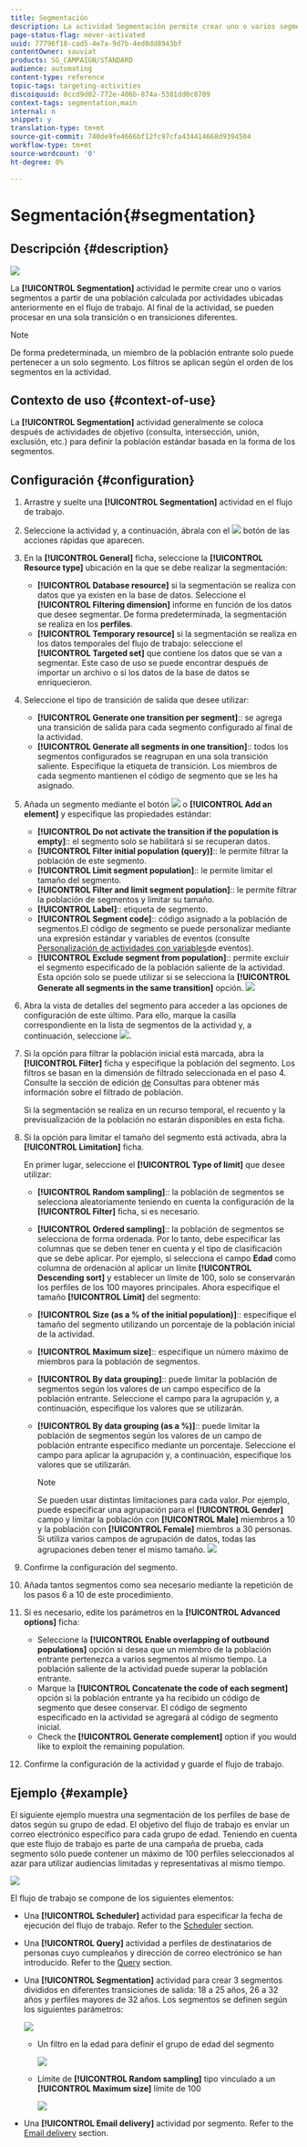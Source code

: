 ```yaml
---
title: Segmentación
description: La actividad Segmentación permite crear uno o varios segmentos a partir de una población calculada por actividades ubicadas anteriormente en el flujo de trabajo.
page-status-flag: never-activated
uuid: 77796f18-cad5-4e7a-9d7b-4ed0dd8943bf
contentOwner: sauviat
products: SG_CAMPAIGN/STANDARD
audience: automating
content-type: reference
topic-tags: targeting-activities
discoiquuid: 0ccd9d02-772e-406b-874a-5381dd0c8709
context-tags: segmentation,main
internal: n
snippet: y
translation-type: tm+mt
source-git-commit: 740de9fe4666bf12fc97cfa434414668d9394504
workflow-type: tm+mt
source-wordcount: '0'
ht-degree: 0%

---
```



# Segmentación{#segmentation}

## Descripción {#description}

![](assets/segmentation.png)

La **[!UICONTROL Segmentation]** actividad le permite crear uno o varios segmentos a partir de una población calculada por actividades ubicadas anteriormente en el flujo de trabajo. Al final de la actividad, se pueden procesar en una sola transición o en transiciones diferentes.

>[!NOTE]
>
>De forma predeterminada, un miembro de la población entrante solo puede pertenecer a un solo segmento. Los filtros se aplican según el orden de los segmentos en la actividad.

## Contexto de uso {#context-of-use}

La **[!UICONTROL Segmentation]** actividad generalmente se coloca después de actividades de objetivo (consulta, intersección, unión, exclusión, etc.) para definir la población estándar basada en la forma de los segmentos.

## Configuración {#configuration}

1. Arrastre y suelte una **[!UICONTROL Segmentation]** actividad en el flujo de trabajo.
1. Seleccione la actividad y, a continuación, ábrala con el ![](assets/edit_darkgrey-24px.png) botón de las acciones rápidas que aparecen.
1. En la **[!UICONTROL General]** ficha, seleccione la **[!UICONTROL Resource type]** ubicación en la que se debe realizar la segmentación:

   * **[!UICONTROL Database resource]** si la segmentación se realiza con datos que ya existen en la base de datos. Seleccione el **[!UICONTROL Filtering dimension]** informe en función de los datos que desee segmentar. De forma predeterminada, la segmentación se realiza en los **perfiles**.
   * **[!UICONTROL Temporary resource]** si la segmentación se realiza en los datos temporales del flujo de trabajo: seleccione el **[!UICONTROL Targeted set]** que contiene los datos que se van a segmentar. Este caso de uso se puede encontrar después de importar un archivo o si los datos de la base de datos se enriquecieron.

1. Seleccione el tipo de transición de salida que desee utilizar:

   * **[!UICONTROL Generate one transition per segment]**:: se agrega una transición de salida para cada segmento configurado al final de la actividad.
   * **[!UICONTROL Generate all segments in one transition]**:: todos los segmentos configurados se reagrupan en una sola transición saliente. Especifique la etiqueta de transición. Los miembros de cada segmento mantienen el código de segmento que se les ha asignado.

1. Añada un segmento mediante el botón ![](assets/add_darkgrey-24px.png) o **[!UICONTROL Add an element]** y especifique las propiedades estándar:

   * **[!UICONTROL Do not activate the transition if the population is empty]**:: el segmento solo se habilitará si se recuperan datos.
   * **[!UICONTROL Filter initial population (query)]**:: le permite filtrar la población de este segmento.
   * **[!UICONTROL Limit segment population]**:: le permite limitar el tamaño del segmento.
   * **[!UICONTROL Filter and limit segment population]**:: le permite filtrar la población de segmentos y limitar su tamaño.
   * **[!UICONTROL Label]**:: etiqueta de segmento.
   * **[!UICONTROL Segment code]**:: código asignado a la población de segmentos.El código de segmento se puede personalizar mediante una expresión estándar y variables de eventos (consulte [Personalización de actividades con variables](../../automating/using/calling-a-workflow-with-external-parameters.md#customizing-activities-with-events-variables)de eventos).
   * **[!UICONTROL Exclude segment from population]**:: permite excluir el segmento especificado de la población saliente de la actividad. Esta opción solo se puede utilizar si se selecciona la **[!UICONTROL Generate all segments in the same transition]** opción.
   ![](assets/wkf_segment_new_segment.png)

1. Abra la vista de detalles del segmento para acceder a las opciones de configuración de este último. Para ello, marque la casilla correspondiente en la lista de segmentos de la actividad y, a continuación, seleccione ![](assets/wkf_segment_parameters_24px.png).
1. Si la opción para filtrar la población inicial está marcada, abra la **[!UICONTROL Filter]** ficha y especifique la población del segmento. Los filtros se basan en la dimensión de filtrado seleccionada en el paso 4. Consulte la sección de edición [de](../../automating/using/editing-queries.md) Consultas para obtener más información sobre el filtrado de población.

   Si la segmentación se realiza en un recurso temporal, el recuento y la previsualización de la población no estarán disponibles en esta ficha.

1. Si la opción para limitar el tamaño del segmento está activada, abra la **[!UICONTROL Limitation]** ficha.

   En primer lugar, seleccione el **[!UICONTROL Type of limit]** que desee utilizar:

   * **[!UICONTROL Random sampling]**:: la población de segmentos se selecciona aleatoriamente teniendo en cuenta la configuración de la **[!UICONTROL Filter]** ficha, si es necesario.
   * **[!UICONTROL Ordered sampling]**:: la población de segmentos se selecciona de forma ordenada. Por lo tanto, debe especificar las columnas que se deben tener en cuenta y el tipo de clasificación que se debe aplicar. Por ejemplo, si selecciona el campo **Edad** como columna de ordenación al aplicar un límite **[!UICONTROL Descending sort]** y establecer un límite de 100, solo se conservarán los perfiles de los 100 mayores principales.
   Ahora especifique el tamaño **[!UICONTROL Limit]** del segmento:

   * **[!UICONTROL Size (as a % of the initial population)]**:: especifique el tamaño del segmento utilizando un porcentaje de la población inicial de la actividad.
   * **[!UICONTROL Maximum size]**:: especifique un número máximo de miembros para la población de segmentos.
   * **[!UICONTROL By data grouping]**:: puede limitar la población de segmentos según los valores de un campo específico de la población entrante. Seleccione el campo para la agrupación y, a continuación, especifique los valores que se utilizarán.
   * **[!UICONTROL By data grouping (as a %)]**:: puede limitar la población de segmentos según los valores de un campo de población entrante específico mediante un porcentaje. Seleccione el campo para aplicar la agrupación y, a continuación, especifique los valores que se utilizarán.

      >[!NOTE]
      >
      >Se pueden usar distintas limitaciones para cada valor. Por ejemplo, puede especificar una agrupación para el **[!UICONTROL Gender]** campo y limitar la población con **[!UICONTROL Male]** miembros a 10 y la población con **[!UICONTROL Female]** miembros a 30 personas. Si utiliza varios campos de agrupación de datos, todas las agrupaciones deben tener el mismo tamaño.
   ![](assets/wkf_segment_limit_by_grouping.png)

1. Confirme la configuración del segmento.
1. Añada tantos segmentos como sea necesario mediante la repetición de los pasos 6 a 10 de este procedimiento.
1. Si es necesario, edite los parámetros en la **[!UICONTROL Advanced options]** ficha:

   * Seleccione la **[!UICONTROL Enable overlapping of outbound populations]** opción si desea que un miembro de la población entrante pertenezca a varios segmentos al mismo tiempo. La población saliente de la actividad puede superar la población entrante.
   * Marque la **[!UICONTROL Concatenate the code of each segment]** opción si la población entrante ya ha recibido un código de segmento que desee conservar. El código de segmento especificado en la actividad se agregará al código de segmento inicial.
   * Check the **[!UICONTROL Generate complement]** option if you would like to exploit the remaining population.

1. Confirme la configuración de la actividad y guarde el flujo de trabajo.

## Ejemplo {#example}

El siguiente ejemplo muestra una segmentación de los perfiles de base de datos según su grupo de edad. El objetivo del flujo de trabajo es enviar un correo electrónico específico para cada grupo de edad. Teniendo en cuenta que este flujo de trabajo es parte de una campaña de prueba, cada segmento sólo puede contener un máximo de 100 perfiles seleccionados al azar para utilizar audiencias limitadas y representativas al mismo tiempo.

![](assets/wkf_segment_example_4.png)

El flujo de trabajo se compone de los siguientes elementos:

* Una **[!UICONTROL Scheduler]** actividad para especificar la fecha de ejecución del flujo de trabajo. Refer to the [Scheduler](../../automating/using/scheduler.md) section.
* Una **[!UICONTROL Query]** actividad a perfiles de destinatarios de personas cuyo cumpleaños y dirección de correo electrónico se han introducido. Refer to the [Query](../../automating/using/query.md) section.
* Una **[!UICONTROL Segmentation]** actividad para crear 3 segmentos divididos en diferentes transiciones de salida: 18 a 25 años, 26 a 32 años y perfiles mayores de 32 años. Los segmentos se definen según los siguientes parámetros:

   ![](assets/wkf_segment_example_3.png)

   * Un filtro en la edad para definir el grupo de edad del segmento

      ![](assets/wkf_segment_new_segment.png)

   * Límite de **[!UICONTROL Random sampling]** tipo vinculado a un **[!UICONTROL Maximum size]** límite de 100

      ![](assets/wkf_segment_example_1.png)

* Una **[!UICONTROL Email delivery]** actividad por segmento. Refer to the [Email delivery](../../automating/using/email-delivery.md) section.

